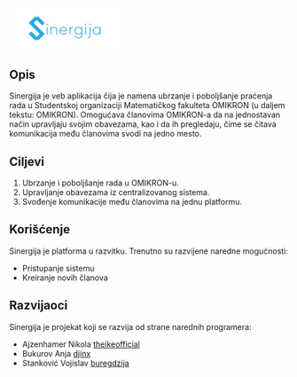 <img src="./public/assets/logo.png" width="200">

## Opis
Sinergija je veb aplikacija čija je namena ubrzanje i poboljšanje praćenja rada u Studentskoj organizaciji Matematičkog fakulteta OMIKRON (u daljem tekstu: OMIKRON). Omogućava članovima OMIKRON-a da na jednostavan način upravljaju svojim obavezama, kao i da ih pregledaju, čime se čitava komunikacija među članovima svodi na jedno mesto.

## Ciljevi
1. Ubrzanje i poboljšanje rada u OMIKRON-u.
2. Upravljanje obavezama iz centralizovanog sistema.
3. Svođenje komunikacije među članovima na jednu platformu.

## Korišćenje
Sinergija je platforma u razvitku. Trenutno su razvijene naredne mogućnosti:
- Pristupanje sistemu
- Kreiranje novih članova

## Razvijaoci
Sinergija je projekat koji se razvija od strane narednih programera:
- Ajzenhamer Nikola [theikeofficial](https://github.com/theikeofficial)
- Bukurov Anja [djinx](https://github.com/djinx)
- Stanković Vojislav [buregdzija](https://github.com/buregdzija)